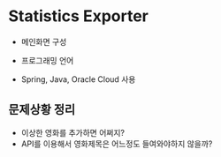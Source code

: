 # Statistics Exporter
- 메인화면 구성

- 프로그래밍 언어
- Spring, Java, Oracle Cloud 사용
## 문제상황 정리
- 이상한 영화를 추가하면 어쩌지?
- API를 이용해서 영화제목은 어느정도 들여와야하지 않을까?
